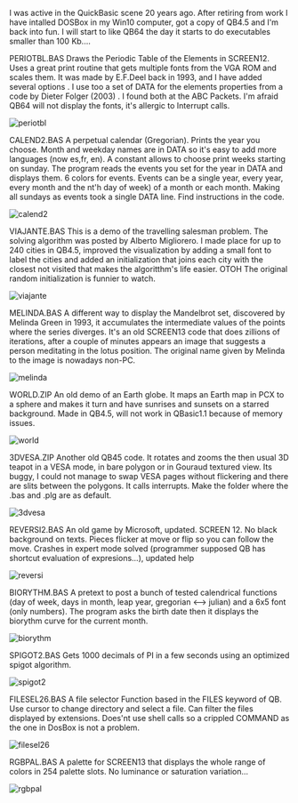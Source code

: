 I was active in the QuickBasic scene 20 years ago. After retiring from work I have intalled DOSBox in my Win10 computer, got a copy of QB4.5 and I'm back into fun. I will start to like QB64 the day it starts to do executables smaller than 100 Kb....

PERIOTBL.BAS Draws the Periodic Table of the Elements in SCREEN12. Uses a great print routine that gets multiple fonts from the VGA ROM and scales them. It was made by E.F.Deel back in 1993, and I have added several options .  I use too a set of DATA for the elements properties from a code by Dieter Folger (2003) . I found both at the ABC Packets. I'm afraid QB64 will not display the fonts, it's allergic to Interrupt calls.

![periotbl](https://github.com/user-attachments/assets/e844291c-ffd9-4d17-90d1-60ec8e0b5cf9)


CALEND2.BAS  A perpetual calendar (Gregorian). Prints the year you choose. Month and weekday names are in DATA so it's easy to add more languages (now es,fr, en). A constant allows to choose print weeks starting on sunday. The program reads the events you set for the year in DATA and displays them. 6 colors for events. Events can be a single year, every year, every month and the nt'h day of week) of a month or each month. Making all sundays as events took a single DATA line. Find instructions in the code.

![calend2](https://github.com/user-attachments/assets/7df8da47-1e2e-4fda-ba64-9d78f8b6b198)


VIAJANTE.BAS This is a demo of the travelling salesman problem. The solving algorithm was posted by Alberto Migliorero. I made place for up to 240 cities in QB4.5, improved the visualization by adding a small font to label the cities and added an initialization that joins each city with the closest not visited that makes the algoritthm's life easier. OTOH The original random initialization is funnier to watch.

![viajante](https://github.com/user-attachments/assets/c87552bf-d7af-4e12-a852-0fb3cc354aac)


MELINDA.BAS A different way to display the Mandelbrot set, discovered by Melinda Green in 1993, it accumulates the intermediate values of the points where the series diverges. It's an old SCREEN13 code that does zillions of iterations, after a couple of minutes appears an image that suggests a person meditating in the lotus position. The original name given by Melinda to the image is nowadays non-PC.

![melinda](https://github.com/user-attachments/assets/7e11e4a4-4bf1-4d90-a15a-a139737a7b7a)


WORLD.ZIP An old demo of an Earth globe.  It maps an Earth map in PCX to a sphere and makes it turn and have sunrises and sunsets on a starred background. Made in QB4.5, will not work in QBasic1.1 because of memory issues.

![world](https://github.com/user-attachments/assets/a14d6173-95b5-416d-9f2e-ed209aab6887)

3DVESA.ZIP Another old QB45 code. It rotates and zooms the then usual 3D teapot in a VESA mode, in bare polygon or in Gouraud textured view. Its buggy, I could not manage to swap VESA pages without flickering and there are slits between the polygons. It calls interrupts.  Make the folder where the .bas and .plg are as default. 

![3dvesa](https://github.com/user-attachments/assets/f06642c5-ab30-4da4-ab13-2198eac73eea)

REVERSI2.BAS An old game by Microsoft, updated. SCREEN 12. No black background on texts. Pieces flicker at move or flip so you can follow the move. Crashes in expert mode solved (programmer supposed QB has shortcut evaluation of expresions...), updated help

![reversi](https://github.com/user-attachments/assets/1bc6c9ee-d825-4ad6-98a0-5096774617c8)

BIORYTHM.BAS  A pretext to post a bunch of tested calendrical functions (day of week, days in month, leap year, gregorian <--> julian) and a 6x5 font (only numbers). The program asks the birth date then it displays the biorythm curve for the current month.

![biorythm](https://github.com/user-attachments/assets/ec54ea0b-663b-48ba-8a18-7b7a4cd3c334)

SPIGOT2.BAS Gets 1000 decimals of PI in a few seconds using an optimized spigot algorithm.

![spigot2](https://github.com/user-attachments/assets/865476f5-c19c-40dc-9ce8-57695ded72f9)

FILESEL26.BAS  A file selector Function based in the FILES keyword of QB. Use cursor to change directory and select a file. Can filter the files displayed by extensions. Does'nt use shell calls so a crippled COMMAND as the one in DosBox is not a problem.

![filesel26](https://github.com/user-attachments/assets/e73109d5-bfb1-4bb3-bf21-0b8486bc5ff1)

RGBPAL.BAS A palette for SCREEN13 that displays the whole range of colors in 254 palette slots. No luminance or saturation variation...

![rgbpal](https://github.com/user-attachments/assets/3140d826-99b1-488f-b6b4-6a95fa46ff68)

